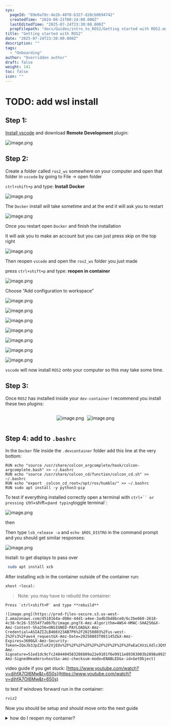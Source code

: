 ```yaml
---
sys:
  pageId: "89e0a78c-4e2b-4070-b327-d28cb0694742"
  createdTime: "2024-08-21T00:24:00.000Z"
  lastEditedTime: "2025-07-24T23:30:00.000Z"
  propFilepath: "docs/Guides/intro_to_ROS2/Getting started with ROS2.md"
title: "Getting started with ROS2"
date: "2025-07-24T23:30:00.000Z"
description: ""
tags:
  - "Onboarding"
author: "Overridden author"
draft: false
weight: 141
toc: false
icon: ""
---
```


# TODO: add wsl install

## Step 1:

[Install vscode](https://code.visualstudio.com/download) and download **Remote Development** plugin:

![image.png](https://prod-files-secure.s3.us-west-2.amazonaws.com/d518164a-d88e-44d1-a4ee-3adb3bd8bce0/efb52993-1881-4a40-b95e-6f020334f022/image.png?X-Amz-Algorithm=AWS4-HMAC-SHA256&X-Amz-Content-Sha256=UNSIGNED-PAYLOAD&X-Amz-Credential=ASIAZI2LB466S7LS637C%2F20250803%2Fus-west-2%2Fs3%2Faws4_request&X-Amz-Date=20250803T081140Z&X-Amz-Expires=3600&X-Amz-Security-Token=IQoJb3JpZ2luX2VjEOv%2F%2F%2F%2F%2F%2F%2F%2F%2F%2FwEaCXVzLXdlc3QtMiJHMEUCIH%2F3m%2B8O1MR0uZq8WgZhkzaBpA0aK0BNkWTX4vcjXrCzAiEAns%2F%2BGuctaOpnifGFaRfr5Pvh3QKfLk0B1W%2FPeelgln8q%2FwMIJBAAGgw2Mzc0MjMxODM4MDUiDDJY72zxP47i7pQRDSrcAxpBYymkTIQoKbNAlDErT6KT%2F1cyz6NHNSQ%2FMRTnR6Yh8V8nBDRn9u4dUoaZ44eraSDDXmrWdoybEDeyg1oIsn4zRJotLlMevhqhCBRggRccG0M%2F4%2Bn18WNCvGuSRuAarO9ce7Mpcz0lxieNX2I2HKxGRYKsZ8V0BUNq1XFuLk3PxUUenBHoWZ5pkYmzyNO6waA2kQurzZiBP9DUvVnXsxBM0JR1TY2uYFz66KtyqUw4%2F5T3YgVJTcpc68H69AwKz5RogyBYYdAW4MkaR8IgUJFJgAI%2B3Als81oji6EhdhOvfuCQ3uVFFXYoe8Eypvce%2BqLgWeDt4OTcvDsFEIRxQG8s5qjn7HrcGtZ6POb6ietobgTu6OALM1QPIU9dYqGsasnfHqu7zzJ5lblGCUDU67CxQR9T24V4cawkKdB4R59KQVCngBOMrGCjuo4KAbxmMU6UXaKZzvq6XmIklxfOyIi2VdKjboMyrT1QuFlnUc4m9LdWhC2zFJfl7DYrGaxSiQd4T6fSbCAc8fG2%2BCVTsbLRLYm7wkSXhuaRWDd04dLeQkQKMHaDxRE9iBRbSqdnafgysgwoK2ZFoXBdyEl05C8GtCdra3kShX1GgEW1FKmMaD0HgEkjNwJrzU%2FkMKqlu8QGOqUBgNFaxuiXRQA3pJFHtvW3EFrroGlAzxXaFxPN%2FC%2B052QUtVk2%2Bem360vS4%2BENbar6Tsekh1MHrWE86axGB%2FVR2uf67hiOcdNNdrTrLU0gTAtmllmLNOL63oFkhGi9t3gAd02IO6TlgbLvvw2wRyHVfUENdUinOoe%2FpLDkbmw46%2FaLH996xPMKCP2oDfZQomJXqaScoo2lWJYh2QZLAEf75A%2BjCD7K&X-Amz-Signature=55b9e7be50ddfff256196fcc06e1127fc35d26cba016d4ad9ecea077469eff35&X-Amz-SignedHeaders=host&x-amz-checksum-mode=ENABLED&x-id=GetObject)

## Step 2:

Create a folder called `ros2_ws` somewhere on your computer and open that folder in `vscode` by going to File → open folder 

`ctrl+shift+p` and type: **Install Docker**

![image.png](https://prod-files-secure.s3.us-west-2.amazonaws.com/d518164a-d88e-44d1-a4ee-3adb3bd8bce0/2269dc0e-1cd5-47ff-bceb-c04ad9b2eab0/image.png?X-Amz-Algorithm=AWS4-HMAC-SHA256&X-Amz-Content-Sha256=UNSIGNED-PAYLOAD&X-Amz-Credential=ASIAZI2LB466S7LS637C%2F20250803%2Fus-west-2%2Fs3%2Faws4_request&X-Amz-Date=20250803T081140Z&X-Amz-Expires=3600&X-Amz-Security-Token=IQoJb3JpZ2luX2VjEOv%2F%2F%2F%2F%2F%2F%2F%2F%2F%2FwEaCXVzLXdlc3QtMiJHMEUCIH%2F3m%2B8O1MR0uZq8WgZhkzaBpA0aK0BNkWTX4vcjXrCzAiEAns%2F%2BGuctaOpnifGFaRfr5Pvh3QKfLk0B1W%2FPeelgln8q%2FwMIJBAAGgw2Mzc0MjMxODM4MDUiDDJY72zxP47i7pQRDSrcAxpBYymkTIQoKbNAlDErT6KT%2F1cyz6NHNSQ%2FMRTnR6Yh8V8nBDRn9u4dUoaZ44eraSDDXmrWdoybEDeyg1oIsn4zRJotLlMevhqhCBRggRccG0M%2F4%2Bn18WNCvGuSRuAarO9ce7Mpcz0lxieNX2I2HKxGRYKsZ8V0BUNq1XFuLk3PxUUenBHoWZ5pkYmzyNO6waA2kQurzZiBP9DUvVnXsxBM0JR1TY2uYFz66KtyqUw4%2F5T3YgVJTcpc68H69AwKz5RogyBYYdAW4MkaR8IgUJFJgAI%2B3Als81oji6EhdhOvfuCQ3uVFFXYoe8Eypvce%2BqLgWeDt4OTcvDsFEIRxQG8s5qjn7HrcGtZ6POb6ietobgTu6OALM1QPIU9dYqGsasnfHqu7zzJ5lblGCUDU67CxQR9T24V4cawkKdB4R59KQVCngBOMrGCjuo4KAbxmMU6UXaKZzvq6XmIklxfOyIi2VdKjboMyrT1QuFlnUc4m9LdWhC2zFJfl7DYrGaxSiQd4T6fSbCAc8fG2%2BCVTsbLRLYm7wkSXhuaRWDd04dLeQkQKMHaDxRE9iBRbSqdnafgysgwoK2ZFoXBdyEl05C8GtCdra3kShX1GgEW1FKmMaD0HgEkjNwJrzU%2FkMKqlu8QGOqUBgNFaxuiXRQA3pJFHtvW3EFrroGlAzxXaFxPN%2FC%2B052QUtVk2%2Bem360vS4%2BENbar6Tsekh1MHrWE86axGB%2FVR2uf67hiOcdNNdrTrLU0gTAtmllmLNOL63oFkhGi9t3gAd02IO6TlgbLvvw2wRyHVfUENdUinOoe%2FpLDkbmw46%2FaLH996xPMKCP2oDfZQomJXqaScoo2lWJYh2QZLAEf75A%2BjCD7K&X-Amz-Signature=6795aec433adbb8eff50546888d837fa1f37939995d21aa0a1e5a627225463f3&X-Amz-SignedHeaders=host&x-amz-checksum-mode=ENABLED&x-id=GetObject)

The `Docker` install will take sometime and at the end it will ask you to restart

![image.png](https://prod-files-secure.s3.us-west-2.amazonaws.com/d518164a-d88e-44d1-a4ee-3adb3bd8bce0/ed233f78-be33-4b1f-b89c-9c346c0e961e/image.png?X-Amz-Algorithm=AWS4-HMAC-SHA256&X-Amz-Content-Sha256=UNSIGNED-PAYLOAD&X-Amz-Credential=ASIAZI2LB466S7LS637C%2F20250803%2Fus-west-2%2Fs3%2Faws4_request&X-Amz-Date=20250803T081140Z&X-Amz-Expires=3600&X-Amz-Security-Token=IQoJb3JpZ2luX2VjEOv%2F%2F%2F%2F%2F%2F%2F%2F%2F%2FwEaCXVzLXdlc3QtMiJHMEUCIH%2F3m%2B8O1MR0uZq8WgZhkzaBpA0aK0BNkWTX4vcjXrCzAiEAns%2F%2BGuctaOpnifGFaRfr5Pvh3QKfLk0B1W%2FPeelgln8q%2FwMIJBAAGgw2Mzc0MjMxODM4MDUiDDJY72zxP47i7pQRDSrcAxpBYymkTIQoKbNAlDErT6KT%2F1cyz6NHNSQ%2FMRTnR6Yh8V8nBDRn9u4dUoaZ44eraSDDXmrWdoybEDeyg1oIsn4zRJotLlMevhqhCBRggRccG0M%2F4%2Bn18WNCvGuSRuAarO9ce7Mpcz0lxieNX2I2HKxGRYKsZ8V0BUNq1XFuLk3PxUUenBHoWZ5pkYmzyNO6waA2kQurzZiBP9DUvVnXsxBM0JR1TY2uYFz66KtyqUw4%2F5T3YgVJTcpc68H69AwKz5RogyBYYdAW4MkaR8IgUJFJgAI%2B3Als81oji6EhdhOvfuCQ3uVFFXYoe8Eypvce%2BqLgWeDt4OTcvDsFEIRxQG8s5qjn7HrcGtZ6POb6ietobgTu6OALM1QPIU9dYqGsasnfHqu7zzJ5lblGCUDU67CxQR9T24V4cawkKdB4R59KQVCngBOMrGCjuo4KAbxmMU6UXaKZzvq6XmIklxfOyIi2VdKjboMyrT1QuFlnUc4m9LdWhC2zFJfl7DYrGaxSiQd4T6fSbCAc8fG2%2BCVTsbLRLYm7wkSXhuaRWDd04dLeQkQKMHaDxRE9iBRbSqdnafgysgwoK2ZFoXBdyEl05C8GtCdra3kShX1GgEW1FKmMaD0HgEkjNwJrzU%2FkMKqlu8QGOqUBgNFaxuiXRQA3pJFHtvW3EFrroGlAzxXaFxPN%2FC%2B052QUtVk2%2Bem360vS4%2BENbar6Tsekh1MHrWE86axGB%2FVR2uf67hiOcdNNdrTrLU0gTAtmllmLNOL63oFkhGi9t3gAd02IO6TlgbLvvw2wRyHVfUENdUinOoe%2FpLDkbmw46%2FaLH996xPMKCP2oDfZQomJXqaScoo2lWJYh2QZLAEf75A%2BjCD7K&X-Amz-Signature=84f6a2b0bb9057096f44a4c5aa41ebc2a579900b027fd979d006b8f412dc444a&X-Amz-SignedHeaders=host&x-amz-checksum-mode=ENABLED&x-id=GetObject)

Once you restart open `Docker` and finish the installation

It will ask you to make an account but you can just press skip on the top right

![image.png](https://prod-files-secure.s3.us-west-2.amazonaws.com/d518164a-d88e-44d1-a4ee-3adb3bd8bce0/21010ad9-1659-4fd9-9f59-9932a09b2a3d/image.png?X-Amz-Algorithm=AWS4-HMAC-SHA256&X-Amz-Content-Sha256=UNSIGNED-PAYLOAD&X-Amz-Credential=ASIAZI2LB466S7LS637C%2F20250803%2Fus-west-2%2Fs3%2Faws4_request&X-Amz-Date=20250803T081140Z&X-Amz-Expires=3600&X-Amz-Security-Token=IQoJb3JpZ2luX2VjEOv%2F%2F%2F%2F%2F%2F%2F%2F%2F%2FwEaCXVzLXdlc3QtMiJHMEUCIH%2F3m%2B8O1MR0uZq8WgZhkzaBpA0aK0BNkWTX4vcjXrCzAiEAns%2F%2BGuctaOpnifGFaRfr5Pvh3QKfLk0B1W%2FPeelgln8q%2FwMIJBAAGgw2Mzc0MjMxODM4MDUiDDJY72zxP47i7pQRDSrcAxpBYymkTIQoKbNAlDErT6KT%2F1cyz6NHNSQ%2FMRTnR6Yh8V8nBDRn9u4dUoaZ44eraSDDXmrWdoybEDeyg1oIsn4zRJotLlMevhqhCBRggRccG0M%2F4%2Bn18WNCvGuSRuAarO9ce7Mpcz0lxieNX2I2HKxGRYKsZ8V0BUNq1XFuLk3PxUUenBHoWZ5pkYmzyNO6waA2kQurzZiBP9DUvVnXsxBM0JR1TY2uYFz66KtyqUw4%2F5T3YgVJTcpc68H69AwKz5RogyBYYdAW4MkaR8IgUJFJgAI%2B3Als81oji6EhdhOvfuCQ3uVFFXYoe8Eypvce%2BqLgWeDt4OTcvDsFEIRxQG8s5qjn7HrcGtZ6POb6ietobgTu6OALM1QPIU9dYqGsasnfHqu7zzJ5lblGCUDU67CxQR9T24V4cawkKdB4R59KQVCngBOMrGCjuo4KAbxmMU6UXaKZzvq6XmIklxfOyIi2VdKjboMyrT1QuFlnUc4m9LdWhC2zFJfl7DYrGaxSiQd4T6fSbCAc8fG2%2BCVTsbLRLYm7wkSXhuaRWDd04dLeQkQKMHaDxRE9iBRbSqdnafgysgwoK2ZFoXBdyEl05C8GtCdra3kShX1GgEW1FKmMaD0HgEkjNwJrzU%2FkMKqlu8QGOqUBgNFaxuiXRQA3pJFHtvW3EFrroGlAzxXaFxPN%2FC%2B052QUtVk2%2Bem360vS4%2BENbar6Tsekh1MHrWE86axGB%2FVR2uf67hiOcdNNdrTrLU0gTAtmllmLNOL63oFkhGi9t3gAd02IO6TlgbLvvw2wRyHVfUENdUinOoe%2FpLDkbmw46%2FaLH996xPMKCP2oDfZQomJXqaScoo2lWJYh2QZLAEf75A%2BjCD7K&X-Amz-Signature=5bc25f13249c9ce371486c8e806948a942b972453880d1b53a020f84a1d189cb&X-Amz-SignedHeaders=host&x-amz-checksum-mode=ENABLED&x-id=GetObject)

Then reopen `vscode` and open the `ros2_ws` folder you just made

press `ctrl+shift+p` and type: **reopen in container**

![image.png](https://prod-files-secure.s3.us-west-2.amazonaws.com/d518164a-d88e-44d1-a4ee-3adb3bd8bce0/4e93b8c2-41ad-488c-8095-c74205196118/image.png?X-Amz-Algorithm=AWS4-HMAC-SHA256&X-Amz-Content-Sha256=UNSIGNED-PAYLOAD&X-Amz-Credential=ASIAZI2LB466S7LS637C%2F20250803%2Fus-west-2%2Fs3%2Faws4_request&X-Amz-Date=20250803T081140Z&X-Amz-Expires=3600&X-Amz-Security-Token=IQoJb3JpZ2luX2VjEOv%2F%2F%2F%2F%2F%2F%2F%2F%2F%2FwEaCXVzLXdlc3QtMiJHMEUCIH%2F3m%2B8O1MR0uZq8WgZhkzaBpA0aK0BNkWTX4vcjXrCzAiEAns%2F%2BGuctaOpnifGFaRfr5Pvh3QKfLk0B1W%2FPeelgln8q%2FwMIJBAAGgw2Mzc0MjMxODM4MDUiDDJY72zxP47i7pQRDSrcAxpBYymkTIQoKbNAlDErT6KT%2F1cyz6NHNSQ%2FMRTnR6Yh8V8nBDRn9u4dUoaZ44eraSDDXmrWdoybEDeyg1oIsn4zRJotLlMevhqhCBRggRccG0M%2F4%2Bn18WNCvGuSRuAarO9ce7Mpcz0lxieNX2I2HKxGRYKsZ8V0BUNq1XFuLk3PxUUenBHoWZ5pkYmzyNO6waA2kQurzZiBP9DUvVnXsxBM0JR1TY2uYFz66KtyqUw4%2F5T3YgVJTcpc68H69AwKz5RogyBYYdAW4MkaR8IgUJFJgAI%2B3Als81oji6EhdhOvfuCQ3uVFFXYoe8Eypvce%2BqLgWeDt4OTcvDsFEIRxQG8s5qjn7HrcGtZ6POb6ietobgTu6OALM1QPIU9dYqGsasnfHqu7zzJ5lblGCUDU67CxQR9T24V4cawkKdB4R59KQVCngBOMrGCjuo4KAbxmMU6UXaKZzvq6XmIklxfOyIi2VdKjboMyrT1QuFlnUc4m9LdWhC2zFJfl7DYrGaxSiQd4T6fSbCAc8fG2%2BCVTsbLRLYm7wkSXhuaRWDd04dLeQkQKMHaDxRE9iBRbSqdnafgysgwoK2ZFoXBdyEl05C8GtCdra3kShX1GgEW1FKmMaD0HgEkjNwJrzU%2FkMKqlu8QGOqUBgNFaxuiXRQA3pJFHtvW3EFrroGlAzxXaFxPN%2FC%2B052QUtVk2%2Bem360vS4%2BENbar6Tsekh1MHrWE86axGB%2FVR2uf67hiOcdNNdrTrLU0gTAtmllmLNOL63oFkhGi9t3gAd02IO6TlgbLvvw2wRyHVfUENdUinOoe%2FpLDkbmw46%2FaLH996xPMKCP2oDfZQomJXqaScoo2lWJYh2QZLAEf75A%2BjCD7K&X-Amz-Signature=f46d03814cec230dcb1a590d7de4d7ef41e9018214ed586612b626866642d663&X-Amz-SignedHeaders=host&x-amz-checksum-mode=ENABLED&x-id=GetObject)

Choose “Add configuration to workspace”

![image.png](https://prod-files-secure.s3.us-west-2.amazonaws.com/d518164a-d88e-44d1-a4ee-3adb3bd8bce0/9560b282-5060-4989-ba37-97e7b2c22476/image.png?X-Amz-Algorithm=AWS4-HMAC-SHA256&X-Amz-Content-Sha256=UNSIGNED-PAYLOAD&X-Amz-Credential=ASIAZI2LB466S7LS637C%2F20250803%2Fus-west-2%2Fs3%2Faws4_request&X-Amz-Date=20250803T081140Z&X-Amz-Expires=3600&X-Amz-Security-Token=IQoJb3JpZ2luX2VjEOv%2F%2F%2F%2F%2F%2F%2F%2F%2F%2FwEaCXVzLXdlc3QtMiJHMEUCIH%2F3m%2B8O1MR0uZq8WgZhkzaBpA0aK0BNkWTX4vcjXrCzAiEAns%2F%2BGuctaOpnifGFaRfr5Pvh3QKfLk0B1W%2FPeelgln8q%2FwMIJBAAGgw2Mzc0MjMxODM4MDUiDDJY72zxP47i7pQRDSrcAxpBYymkTIQoKbNAlDErT6KT%2F1cyz6NHNSQ%2FMRTnR6Yh8V8nBDRn9u4dUoaZ44eraSDDXmrWdoybEDeyg1oIsn4zRJotLlMevhqhCBRggRccG0M%2F4%2Bn18WNCvGuSRuAarO9ce7Mpcz0lxieNX2I2HKxGRYKsZ8V0BUNq1XFuLk3PxUUenBHoWZ5pkYmzyNO6waA2kQurzZiBP9DUvVnXsxBM0JR1TY2uYFz66KtyqUw4%2F5T3YgVJTcpc68H69AwKz5RogyBYYdAW4MkaR8IgUJFJgAI%2B3Als81oji6EhdhOvfuCQ3uVFFXYoe8Eypvce%2BqLgWeDt4OTcvDsFEIRxQG8s5qjn7HrcGtZ6POb6ietobgTu6OALM1QPIU9dYqGsasnfHqu7zzJ5lblGCUDU67CxQR9T24V4cawkKdB4R59KQVCngBOMrGCjuo4KAbxmMU6UXaKZzvq6XmIklxfOyIi2VdKjboMyrT1QuFlnUc4m9LdWhC2zFJfl7DYrGaxSiQd4T6fSbCAc8fG2%2BCVTsbLRLYm7wkSXhuaRWDd04dLeQkQKMHaDxRE9iBRbSqdnafgysgwoK2ZFoXBdyEl05C8GtCdra3kShX1GgEW1FKmMaD0HgEkjNwJrzU%2FkMKqlu8QGOqUBgNFaxuiXRQA3pJFHtvW3EFrroGlAzxXaFxPN%2FC%2B052QUtVk2%2Bem360vS4%2BENbar6Tsekh1MHrWE86axGB%2FVR2uf67hiOcdNNdrTrLU0gTAtmllmLNOL63oFkhGi9t3gAd02IO6TlgbLvvw2wRyHVfUENdUinOoe%2FpLDkbmw46%2FaLH996xPMKCP2oDfZQomJXqaScoo2lWJYh2QZLAEf75A%2BjCD7K&X-Amz-Signature=c45bca64b8900ee51fc7bcef3a27a28ae85b3be12019bc23a4c6824e08112811&X-Amz-SignedHeaders=host&x-amz-checksum-mode=ENABLED&x-id=GetObject)

![image.png](https://prod-files-secure.s3.us-west-2.amazonaws.com/d518164a-d88e-44d1-a4ee-3adb3bd8bce0/2ee63f81-886b-48e8-a553-dc6e5eac99e4/image.png?X-Amz-Algorithm=AWS4-HMAC-SHA256&X-Amz-Content-Sha256=UNSIGNED-PAYLOAD&X-Amz-Credential=ASIAZI2LB466S7LS637C%2F20250803%2Fus-west-2%2Fs3%2Faws4_request&X-Amz-Date=20250803T081140Z&X-Amz-Expires=3600&X-Amz-Security-Token=IQoJb3JpZ2luX2VjEOv%2F%2F%2F%2F%2F%2F%2F%2F%2F%2FwEaCXVzLXdlc3QtMiJHMEUCIH%2F3m%2B8O1MR0uZq8WgZhkzaBpA0aK0BNkWTX4vcjXrCzAiEAns%2F%2BGuctaOpnifGFaRfr5Pvh3QKfLk0B1W%2FPeelgln8q%2FwMIJBAAGgw2Mzc0MjMxODM4MDUiDDJY72zxP47i7pQRDSrcAxpBYymkTIQoKbNAlDErT6KT%2F1cyz6NHNSQ%2FMRTnR6Yh8V8nBDRn9u4dUoaZ44eraSDDXmrWdoybEDeyg1oIsn4zRJotLlMevhqhCBRggRccG0M%2F4%2Bn18WNCvGuSRuAarO9ce7Mpcz0lxieNX2I2HKxGRYKsZ8V0BUNq1XFuLk3PxUUenBHoWZ5pkYmzyNO6waA2kQurzZiBP9DUvVnXsxBM0JR1TY2uYFz66KtyqUw4%2F5T3YgVJTcpc68H69AwKz5RogyBYYdAW4MkaR8IgUJFJgAI%2B3Als81oji6EhdhOvfuCQ3uVFFXYoe8Eypvce%2BqLgWeDt4OTcvDsFEIRxQG8s5qjn7HrcGtZ6POb6ietobgTu6OALM1QPIU9dYqGsasnfHqu7zzJ5lblGCUDU67CxQR9T24V4cawkKdB4R59KQVCngBOMrGCjuo4KAbxmMU6UXaKZzvq6XmIklxfOyIi2VdKjboMyrT1QuFlnUc4m9LdWhC2zFJfl7DYrGaxSiQd4T6fSbCAc8fG2%2BCVTsbLRLYm7wkSXhuaRWDd04dLeQkQKMHaDxRE9iBRbSqdnafgysgwoK2ZFoXBdyEl05C8GtCdra3kShX1GgEW1FKmMaD0HgEkjNwJrzU%2FkMKqlu8QGOqUBgNFaxuiXRQA3pJFHtvW3EFrroGlAzxXaFxPN%2FC%2B052QUtVk2%2Bem360vS4%2BENbar6Tsekh1MHrWE86axGB%2FVR2uf67hiOcdNNdrTrLU0gTAtmllmLNOL63oFkhGi9t3gAd02IO6TlgbLvvw2wRyHVfUENdUinOoe%2FpLDkbmw46%2FaLH996xPMKCP2oDfZQomJXqaScoo2lWJYh2QZLAEf75A%2BjCD7K&X-Amz-Signature=33770a52f3591b5fff9b058adcd3ef1aef1c26238dbf8ee760318fe07b3fd6e5&X-Amz-SignedHeaders=host&x-amz-checksum-mode=ENABLED&x-id=GetObject)

![image.png](https://prod-files-secure.s3.us-west-2.amazonaws.com/d518164a-d88e-44d1-a4ee-3adb3bd8bce0/e0fd626c-c8b6-4b2c-95d1-fa4c26514504/image.png?X-Amz-Algorithm=AWS4-HMAC-SHA256&X-Amz-Content-Sha256=UNSIGNED-PAYLOAD&X-Amz-Credential=ASIAZI2LB466S7LS637C%2F20250803%2Fus-west-2%2Fs3%2Faws4_request&X-Amz-Date=20250803T081140Z&X-Amz-Expires=3600&X-Amz-Security-Token=IQoJb3JpZ2luX2VjEOv%2F%2F%2F%2F%2F%2F%2F%2F%2F%2FwEaCXVzLXdlc3QtMiJHMEUCIH%2F3m%2B8O1MR0uZq8WgZhkzaBpA0aK0BNkWTX4vcjXrCzAiEAns%2F%2BGuctaOpnifGFaRfr5Pvh3QKfLk0B1W%2FPeelgln8q%2FwMIJBAAGgw2Mzc0MjMxODM4MDUiDDJY72zxP47i7pQRDSrcAxpBYymkTIQoKbNAlDErT6KT%2F1cyz6NHNSQ%2FMRTnR6Yh8V8nBDRn9u4dUoaZ44eraSDDXmrWdoybEDeyg1oIsn4zRJotLlMevhqhCBRggRccG0M%2F4%2Bn18WNCvGuSRuAarO9ce7Mpcz0lxieNX2I2HKxGRYKsZ8V0BUNq1XFuLk3PxUUenBHoWZ5pkYmzyNO6waA2kQurzZiBP9DUvVnXsxBM0JR1TY2uYFz66KtyqUw4%2F5T3YgVJTcpc68H69AwKz5RogyBYYdAW4MkaR8IgUJFJgAI%2B3Als81oji6EhdhOvfuCQ3uVFFXYoe8Eypvce%2BqLgWeDt4OTcvDsFEIRxQG8s5qjn7HrcGtZ6POb6ietobgTu6OALM1QPIU9dYqGsasnfHqu7zzJ5lblGCUDU67CxQR9T24V4cawkKdB4R59KQVCngBOMrGCjuo4KAbxmMU6UXaKZzvq6XmIklxfOyIi2VdKjboMyrT1QuFlnUc4m9LdWhC2zFJfl7DYrGaxSiQd4T6fSbCAc8fG2%2BCVTsbLRLYm7wkSXhuaRWDd04dLeQkQKMHaDxRE9iBRbSqdnafgysgwoK2ZFoXBdyEl05C8GtCdra3kShX1GgEW1FKmMaD0HgEkjNwJrzU%2FkMKqlu8QGOqUBgNFaxuiXRQA3pJFHtvW3EFrroGlAzxXaFxPN%2FC%2B052QUtVk2%2Bem360vS4%2BENbar6Tsekh1MHrWE86axGB%2FVR2uf67hiOcdNNdrTrLU0gTAtmllmLNOL63oFkhGi9t3gAd02IO6TlgbLvvw2wRyHVfUENdUinOoe%2FpLDkbmw46%2FaLH996xPMKCP2oDfZQomJXqaScoo2lWJYh2QZLAEf75A%2BjCD7K&X-Amz-Signature=367f4357a7a5fc83e94145777409f247a0f769e0f1b6a892817033a0b573234b&X-Amz-SignedHeaders=host&x-amz-checksum-mode=ENABLED&x-id=GetObject)

![image.png](https://prod-files-secure.s3.us-west-2.amazonaws.com/d518164a-d88e-44d1-a4ee-3adb3bd8bce0/a2e13f50-d2ab-4719-a4c2-7ced634bfc9d/image.png?X-Amz-Algorithm=AWS4-HMAC-SHA256&X-Amz-Content-Sha256=UNSIGNED-PAYLOAD&X-Amz-Credential=ASIAZI2LB466S7LS637C%2F20250803%2Fus-west-2%2Fs3%2Faws4_request&X-Amz-Date=20250803T081140Z&X-Amz-Expires=3600&X-Amz-Security-Token=IQoJb3JpZ2luX2VjEOv%2F%2F%2F%2F%2F%2F%2F%2F%2F%2FwEaCXVzLXdlc3QtMiJHMEUCIH%2F3m%2B8O1MR0uZq8WgZhkzaBpA0aK0BNkWTX4vcjXrCzAiEAns%2F%2BGuctaOpnifGFaRfr5Pvh3QKfLk0B1W%2FPeelgln8q%2FwMIJBAAGgw2Mzc0MjMxODM4MDUiDDJY72zxP47i7pQRDSrcAxpBYymkTIQoKbNAlDErT6KT%2F1cyz6NHNSQ%2FMRTnR6Yh8V8nBDRn9u4dUoaZ44eraSDDXmrWdoybEDeyg1oIsn4zRJotLlMevhqhCBRggRccG0M%2F4%2Bn18WNCvGuSRuAarO9ce7Mpcz0lxieNX2I2HKxGRYKsZ8V0BUNq1XFuLk3PxUUenBHoWZ5pkYmzyNO6waA2kQurzZiBP9DUvVnXsxBM0JR1TY2uYFz66KtyqUw4%2F5T3YgVJTcpc68H69AwKz5RogyBYYdAW4MkaR8IgUJFJgAI%2B3Als81oji6EhdhOvfuCQ3uVFFXYoe8Eypvce%2BqLgWeDt4OTcvDsFEIRxQG8s5qjn7HrcGtZ6POb6ietobgTu6OALM1QPIU9dYqGsasnfHqu7zzJ5lblGCUDU67CxQR9T24V4cawkKdB4R59KQVCngBOMrGCjuo4KAbxmMU6UXaKZzvq6XmIklxfOyIi2VdKjboMyrT1QuFlnUc4m9LdWhC2zFJfl7DYrGaxSiQd4T6fSbCAc8fG2%2BCVTsbLRLYm7wkSXhuaRWDd04dLeQkQKMHaDxRE9iBRbSqdnafgysgwoK2ZFoXBdyEl05C8GtCdra3kShX1GgEW1FKmMaD0HgEkjNwJrzU%2FkMKqlu8QGOqUBgNFaxuiXRQA3pJFHtvW3EFrroGlAzxXaFxPN%2FC%2B052QUtVk2%2Bem360vS4%2BENbar6Tsekh1MHrWE86axGB%2FVR2uf67hiOcdNNdrTrLU0gTAtmllmLNOL63oFkhGi9t3gAd02IO6TlgbLvvw2wRyHVfUENdUinOoe%2FpLDkbmw46%2FaLH996xPMKCP2oDfZQomJXqaScoo2lWJYh2QZLAEf75A%2BjCD7K&X-Amz-Signature=d4e8df03897cab0f81785d7665ec92f11e15730c386bee364ea8a362c1a50268&X-Amz-SignedHeaders=host&x-amz-checksum-mode=ENABLED&x-id=GetObject)

![image.png](https://prod-files-secure.s3.us-west-2.amazonaws.com/d518164a-d88e-44d1-a4ee-3adb3bd8bce0/6cc478ad-aaba-4bf7-9fcc-403277ab896c/image.png?X-Amz-Algorithm=AWS4-HMAC-SHA256&X-Amz-Content-Sha256=UNSIGNED-PAYLOAD&X-Amz-Credential=ASIAZI2LB466S7LS637C%2F20250803%2Fus-west-2%2Fs3%2Faws4_request&X-Amz-Date=20250803T081140Z&X-Amz-Expires=3600&X-Amz-Security-Token=IQoJb3JpZ2luX2VjEOv%2F%2F%2F%2F%2F%2F%2F%2F%2F%2FwEaCXVzLXdlc3QtMiJHMEUCIH%2F3m%2B8O1MR0uZq8WgZhkzaBpA0aK0BNkWTX4vcjXrCzAiEAns%2F%2BGuctaOpnifGFaRfr5Pvh3QKfLk0B1W%2FPeelgln8q%2FwMIJBAAGgw2Mzc0MjMxODM4MDUiDDJY72zxP47i7pQRDSrcAxpBYymkTIQoKbNAlDErT6KT%2F1cyz6NHNSQ%2FMRTnR6Yh8V8nBDRn9u4dUoaZ44eraSDDXmrWdoybEDeyg1oIsn4zRJotLlMevhqhCBRggRccG0M%2F4%2Bn18WNCvGuSRuAarO9ce7Mpcz0lxieNX2I2HKxGRYKsZ8V0BUNq1XFuLk3PxUUenBHoWZ5pkYmzyNO6waA2kQurzZiBP9DUvVnXsxBM0JR1TY2uYFz66KtyqUw4%2F5T3YgVJTcpc68H69AwKz5RogyBYYdAW4MkaR8IgUJFJgAI%2B3Als81oji6EhdhOvfuCQ3uVFFXYoe8Eypvce%2BqLgWeDt4OTcvDsFEIRxQG8s5qjn7HrcGtZ6POb6ietobgTu6OALM1QPIU9dYqGsasnfHqu7zzJ5lblGCUDU67CxQR9T24V4cawkKdB4R59KQVCngBOMrGCjuo4KAbxmMU6UXaKZzvq6XmIklxfOyIi2VdKjboMyrT1QuFlnUc4m9LdWhC2zFJfl7DYrGaxSiQd4T6fSbCAc8fG2%2BCVTsbLRLYm7wkSXhuaRWDd04dLeQkQKMHaDxRE9iBRbSqdnafgysgwoK2ZFoXBdyEl05C8GtCdra3kShX1GgEW1FKmMaD0HgEkjNwJrzU%2FkMKqlu8QGOqUBgNFaxuiXRQA3pJFHtvW3EFrroGlAzxXaFxPN%2FC%2B052QUtVk2%2Bem360vS4%2BENbar6Tsekh1MHrWE86axGB%2FVR2uf67hiOcdNNdrTrLU0gTAtmllmLNOL63oFkhGi9t3gAd02IO6TlgbLvvw2wRyHVfUENdUinOoe%2FpLDkbmw46%2FaLH996xPMKCP2oDfZQomJXqaScoo2lWJYh2QZLAEf75A%2BjCD7K&X-Amz-Signature=12954eb066de389d101936d46308aeb0f5187569512b21f4c55eae2be9cf8030&X-Amz-SignedHeaders=host&x-amz-checksum-mode=ENABLED&x-id=GetObject)

![image.png](https://prod-files-secure.s3.us-west-2.amazonaws.com/d518164a-d88e-44d1-a4ee-3adb3bd8bce0/53255b28-f75e-430f-b9e3-c0ac8577e42b/image.png?X-Amz-Algorithm=AWS4-HMAC-SHA256&X-Amz-Content-Sha256=UNSIGNED-PAYLOAD&X-Amz-Credential=ASIAZI2LB466S7LS637C%2F20250803%2Fus-west-2%2Fs3%2Faws4_request&X-Amz-Date=20250803T081140Z&X-Amz-Expires=3600&X-Amz-Security-Token=IQoJb3JpZ2luX2VjEOv%2F%2F%2F%2F%2F%2F%2F%2F%2F%2FwEaCXVzLXdlc3QtMiJHMEUCIH%2F3m%2B8O1MR0uZq8WgZhkzaBpA0aK0BNkWTX4vcjXrCzAiEAns%2F%2BGuctaOpnifGFaRfr5Pvh3QKfLk0B1W%2FPeelgln8q%2FwMIJBAAGgw2Mzc0MjMxODM4MDUiDDJY72zxP47i7pQRDSrcAxpBYymkTIQoKbNAlDErT6KT%2F1cyz6NHNSQ%2FMRTnR6Yh8V8nBDRn9u4dUoaZ44eraSDDXmrWdoybEDeyg1oIsn4zRJotLlMevhqhCBRggRccG0M%2F4%2Bn18WNCvGuSRuAarO9ce7Mpcz0lxieNX2I2HKxGRYKsZ8V0BUNq1XFuLk3PxUUenBHoWZ5pkYmzyNO6waA2kQurzZiBP9DUvVnXsxBM0JR1TY2uYFz66KtyqUw4%2F5T3YgVJTcpc68H69AwKz5RogyBYYdAW4MkaR8IgUJFJgAI%2B3Als81oji6EhdhOvfuCQ3uVFFXYoe8Eypvce%2BqLgWeDt4OTcvDsFEIRxQG8s5qjn7HrcGtZ6POb6ietobgTu6OALM1QPIU9dYqGsasnfHqu7zzJ5lblGCUDU67CxQR9T24V4cawkKdB4R59KQVCngBOMrGCjuo4KAbxmMU6UXaKZzvq6XmIklxfOyIi2VdKjboMyrT1QuFlnUc4m9LdWhC2zFJfl7DYrGaxSiQd4T6fSbCAc8fG2%2BCVTsbLRLYm7wkSXhuaRWDd04dLeQkQKMHaDxRE9iBRbSqdnafgysgwoK2ZFoXBdyEl05C8GtCdra3kShX1GgEW1FKmMaD0HgEkjNwJrzU%2FkMKqlu8QGOqUBgNFaxuiXRQA3pJFHtvW3EFrroGlAzxXaFxPN%2FC%2B052QUtVk2%2Bem360vS4%2BENbar6Tsekh1MHrWE86axGB%2FVR2uf67hiOcdNNdrTrLU0gTAtmllmLNOL63oFkhGi9t3gAd02IO6TlgbLvvw2wRyHVfUENdUinOoe%2FpLDkbmw46%2FaLH996xPMKCP2oDfZQomJXqaScoo2lWJYh2QZLAEf75A%2BjCD7K&X-Amz-Signature=ad5c3fc55c1dcc7c93f26b251114593c35b2fec57b2fb4dea265162b3abe079c&X-Amz-SignedHeaders=host&x-amz-checksum-mode=ENABLED&x-id=GetObject)

![image.png](https://prod-files-secure.s3.us-west-2.amazonaws.com/d518164a-d88e-44d1-a4ee-3adb3bd8bce0/7c562767-5af9-4ffb-97d1-327bcdf4ee00/image.png?X-Amz-Algorithm=AWS4-HMAC-SHA256&X-Amz-Content-Sha256=UNSIGNED-PAYLOAD&X-Amz-Credential=ASIAZI2LB466S7LS637C%2F20250803%2Fus-west-2%2Fs3%2Faws4_request&X-Amz-Date=20250803T081140Z&X-Amz-Expires=3600&X-Amz-Security-Token=IQoJb3JpZ2luX2VjEOv%2F%2F%2F%2F%2F%2F%2F%2F%2F%2FwEaCXVzLXdlc3QtMiJHMEUCIH%2F3m%2B8O1MR0uZq8WgZhkzaBpA0aK0BNkWTX4vcjXrCzAiEAns%2F%2BGuctaOpnifGFaRfr5Pvh3QKfLk0B1W%2FPeelgln8q%2FwMIJBAAGgw2Mzc0MjMxODM4MDUiDDJY72zxP47i7pQRDSrcAxpBYymkTIQoKbNAlDErT6KT%2F1cyz6NHNSQ%2FMRTnR6Yh8V8nBDRn9u4dUoaZ44eraSDDXmrWdoybEDeyg1oIsn4zRJotLlMevhqhCBRggRccG0M%2F4%2Bn18WNCvGuSRuAarO9ce7Mpcz0lxieNX2I2HKxGRYKsZ8V0BUNq1XFuLk3PxUUenBHoWZ5pkYmzyNO6waA2kQurzZiBP9DUvVnXsxBM0JR1TY2uYFz66KtyqUw4%2F5T3YgVJTcpc68H69AwKz5RogyBYYdAW4MkaR8IgUJFJgAI%2B3Als81oji6EhdhOvfuCQ3uVFFXYoe8Eypvce%2BqLgWeDt4OTcvDsFEIRxQG8s5qjn7HrcGtZ6POb6ietobgTu6OALM1QPIU9dYqGsasnfHqu7zzJ5lblGCUDU67CxQR9T24V4cawkKdB4R59KQVCngBOMrGCjuo4KAbxmMU6UXaKZzvq6XmIklxfOyIi2VdKjboMyrT1QuFlnUc4m9LdWhC2zFJfl7DYrGaxSiQd4T6fSbCAc8fG2%2BCVTsbLRLYm7wkSXhuaRWDd04dLeQkQKMHaDxRE9iBRbSqdnafgysgwoK2ZFoXBdyEl05C8GtCdra3kShX1GgEW1FKmMaD0HgEkjNwJrzU%2FkMKqlu8QGOqUBgNFaxuiXRQA3pJFHtvW3EFrroGlAzxXaFxPN%2FC%2B052QUtVk2%2Bem360vS4%2BENbar6Tsekh1MHrWE86axGB%2FVR2uf67hiOcdNNdrTrLU0gTAtmllmLNOL63oFkhGi9t3gAd02IO6TlgbLvvw2wRyHVfUENdUinOoe%2FpLDkbmw46%2FaLH996xPMKCP2oDfZQomJXqaScoo2lWJYh2QZLAEf75A%2BjCD7K&X-Amz-Signature=229e77773b7c425a6fc5f2a0b9d4f15ae618f772653dedd34a00189bdbd0950f&X-Amz-SignedHeaders=host&x-amz-checksum-mode=ENABLED&x-id=GetObject)

`vscode` will now install `ROS2` onto your computer so this may take some time.

## Step 3:

Once `ROS2` has installed inside your `dev-container` I recommend you install these two plugins:

<div style="display: flex;flex-direction: row; column-gap:10px; max-width: 630px;justify-content: center;">
<div>

![image.png](https://prod-files-secure.s3.us-west-2.amazonaws.com/d518164a-d88e-44d1-a4ee-3adb3bd8bce0/3fc3d550-5a54-4ba1-ba6b-faa01cdb7369/image.png?X-Amz-Algorithm=AWS4-HMAC-SHA256&X-Amz-Content-Sha256=UNSIGNED-PAYLOAD&X-Amz-Credential=ASIAZI2LB466XQCBXAMC%2F20250803%2Fus-west-2%2Fs3%2Faws4_request&X-Amz-Date=20250803T081145Z&X-Amz-Expires=3600&X-Amz-Security-Token=IQoJb3JpZ2luX2VjEOv%2F%2F%2F%2F%2F%2F%2F%2F%2F%2FwEaCXVzLXdlc3QtMiJGMEQCIBnYH9%2B90ohO3i6s71oCYqVsr9dcWz6pQV%2Fd5prM8waIAiA7dB3%2B%2FwTj013Ml%2BIK0Vb%2FbdhrQClwBqm2MZT9n8zPECr%2FAwgkEAAaDDYzNzQyMzE4MzgwNSIMkcJd8iHxrG5pLvTSKtwDHCazsWwn5%2F7ZSa%2BYSRn3S%2F86ASgYCOU7Qj5TaMCwZE1Rq6FDUC2MdCIiTWKEXsBL%2Bd133pJG8ImNkaULdGGGbKx5oQM2c%2F%2BAEmUBTPbpbC6Wzn8LjPZxUjorh0OwwhObXUccLqeH4ARz6%2F3PkBLNJBTY%2F7UQvQwxk%2F0JZNRjHmcpF6EF2axhwVNUzx%2BhBtu3aGC6YVFTwrcvOQdIUyKN5IueNj8UbeoSwaau2lB4dRHH5ycpb0j7dG1c03%2BAE7x2xb%2Fyj2OuSbzEPvy2yNEivVRSR81r%2BGEtiO1tkIjrs2xYkM%2Fu5M9tWZGfZAkCK4WbCMs9fJ%2FtEHI4paS4kvfWOwz9qgWAb1Pgtfig5cqU3v0UjJs4K5RnlpkcLESZMtjmWOpBV7hqHV7bwlrj2ithRhJWq5tS%2FN5qG8RCWODzb7MCvtMafsk4w8yND13%2FwDzddxYfE7uU6zS9mcxPghwwQawgm2Y6ByrFjoqCMYRSG6MFu9HAt0Z9pJlisx41V6QMeJvitqJebofouJ6gQtB3vFIrL79TedTBaKKeSZAz3qljyy52kDJY0Ez1sf2ybok%2BUeroi4%2BCxwIvTM2VSALiVx3SBho40v%2FHizyoL%2FDfZrAtTJEVixGVFxDO2k0w0J67xAY6pgEf92RPr3Do%2FhsXvZKdmgTYgO893Y2gQr4yQJ%2B6sa1RB3urDRsn18QTMvWnSvVFCcvLX5pbY4AIK55%2BScVWWS28lYVGaYXRtn0Qu4VmC47mN33b%2BcOfF8rIKewkhsmCnbWD%2FHumVtSU64%2F7RpsaVQ015fT3yD7rvUjOcnTR%2FpBHoUBvfhzIqmQLyx66pnYDrmo8KCYHYIs8xm4G36BWCYfBrfBsxjmv&X-Amz-Signature=9671859bbc8cd2c6035d56fc3c7ad2a7b8419c47a23fc89f336e49eecbdf8f5c&X-Amz-SignedHeaders=host&x-amz-checksum-mode=ENABLED&x-id=GetObject)

</div>
<div>

![image.png](https://prod-files-secure.s3.us-west-2.amazonaws.com/d518164a-d88e-44d1-a4ee-3adb3bd8bce0/d994cc66-13c2-4093-a5a3-f84cf4601a82/image.png?X-Amz-Algorithm=AWS4-HMAC-SHA256&X-Amz-Content-Sha256=UNSIGNED-PAYLOAD&X-Amz-Credential=ASIAZI2LB466SRLH675T%2F20250803%2Fus-west-2%2Fs3%2Faws4_request&X-Amz-Date=20250803T081145Z&X-Amz-Expires=3600&X-Amz-Security-Token=IQoJb3JpZ2luX2VjEOv%2F%2F%2F%2F%2F%2F%2F%2F%2F%2FwEaCXVzLXdlc3QtMiJHMEUCIDGsymnCwMAYWpsVn8qYj%2FRhHr0%2B1wzQKw9qR3xkOK8lAiEAhYc9%2FVvT0WMRoO5OIQCAxFy%2BQfyUtXPulcH8hUe%2F96sq%2FwMIJBAAGgw2Mzc0MjMxODM4MDUiDPAFJfztzt55gfH0ISrcA61DybJ8UZc7vwPesxfHW7qU2PrfS58wtb0AWMS%2FY9w8QP1q%2FnHubNP%2F9Pp%2Bf8V7GvvgKYOqRfpFApaxmreP1ZszbEiQ9Vmo0qhrHOWBpRhV%2F8ccIMSeG9F8R1ZsL3THdgpNCHrQjwoD8FBbve9UxFeUdH4qrGKrUh43OBMWHrqnl7NcfVFJMq3WpO32ZFWUQ4%2Bv8aFe6%2BNYGTH7mcMbdd3h2v5kKZMbG%2FPZTLulRaL9TNc7g1uZ%2BI6yDCxfcKnMG1ZOTSes%2F8LBoa6vsQGUSSOudmtOtBw3IRVorhRRbMCdffPvUteY4KEthsGwo2Z9Plsp7wDDlzVBiyLg2kYQiJdEvt89n5%2FlIj3euOsJqV3V%2BPt9iSEpLnI7p5UV0wTaGs6S%2BzyZl6oZvd5WC5hbPVT8k6v06azUCILXSu3t2eL6THkzYVDcQEhb1sd7lOWeheIIVWkle%2Bs13WL76FuQ3pypmw87F77KPRJM0oSpyuprHqQtzwBFQPfymHPoVPiJjhX77B9GIyA%2Fxkgp9kiXRWcJYyUbrPQ4yPJZREJ06nYR0wI8njIWDhA1gU8EvrC0XkXvHabhJEJO8TeQIxRUUN53a0J%2FQNM7HOxoyRtbgYn58U5xbk8%2F%2BcsGMUI5MPmju8QGOqUBWxKscfQloKya%2Fltw1onLumZSb5OW%2FgQRtfoJI4Jz0wcbVmK0N7uezw284f84KYeGA2Xiwxq2qwKgR7XG7gU56YrD8k1wvQGRI6e4wLd%2B1Ocd1Cb4s8ZK%2FdNctZ0bwYT%2BLLy3PLcP1YzdyrnT6gg%2Bd4wpYgPB2oiuO%2FlGxffYi3blOJ9ZyhpXC8U3nm9cE%2Bd%2FbBGOVu7bnMlsUWJx%2FduhDiNMLj5%2B&X-Amz-Signature=ff8ca43da5a1f3ed77344df6a08ed66ba22c131557fc6d04237b77543d03a594&X-Amz-SignedHeaders=host&x-amz-checksum-mode=ENABLED&x-id=GetObject)

</div>
</div>

## Step 4: add to `.bashrc`

In the `Docker` file inside the `.devcontainer` folder add this line at the very bottom: 

```docker
RUN echo "source /usr/share/colcon_argcomplete/hook/colcon-argcomplete.bash" >> ~/.bashrc
RUN echo "source /usr/share/colcon_cd/function/colcon_cd.sh" >> ~/.bashrc
RUN echo "export _colcon_cd_root=/opt/ros/humble/" >> ~/.bashrc
RUN sudo apt install -y python3-pip 
```

To test if everything installed correctly open a terminal with `ctrl+`` or pressing `ctrl+shift+p` and typing `toggle terminal`:

![image.png](https://prod-files-secure.s3.us-west-2.amazonaws.com/d518164a-d88e-44d1-a4ee-3adb3bd8bce0/6a4943d8-b04e-4c02-9a58-775f3384d1a5/image.png?X-Amz-Algorithm=AWS4-HMAC-SHA256&X-Amz-Content-Sha256=UNSIGNED-PAYLOAD&X-Amz-Credential=ASIAZI2LB466S7LS637C%2F20250803%2Fus-west-2%2Fs3%2Faws4_request&X-Amz-Date=20250803T081140Z&X-Amz-Expires=3600&X-Amz-Security-Token=IQoJb3JpZ2luX2VjEOv%2F%2F%2F%2F%2F%2F%2F%2F%2F%2FwEaCXVzLXdlc3QtMiJHMEUCIH%2F3m%2B8O1MR0uZq8WgZhkzaBpA0aK0BNkWTX4vcjXrCzAiEAns%2F%2BGuctaOpnifGFaRfr5Pvh3QKfLk0B1W%2FPeelgln8q%2FwMIJBAAGgw2Mzc0MjMxODM4MDUiDDJY72zxP47i7pQRDSrcAxpBYymkTIQoKbNAlDErT6KT%2F1cyz6NHNSQ%2FMRTnR6Yh8V8nBDRn9u4dUoaZ44eraSDDXmrWdoybEDeyg1oIsn4zRJotLlMevhqhCBRggRccG0M%2F4%2Bn18WNCvGuSRuAarO9ce7Mpcz0lxieNX2I2HKxGRYKsZ8V0BUNq1XFuLk3PxUUenBHoWZ5pkYmzyNO6waA2kQurzZiBP9DUvVnXsxBM0JR1TY2uYFz66KtyqUw4%2F5T3YgVJTcpc68H69AwKz5RogyBYYdAW4MkaR8IgUJFJgAI%2B3Als81oji6EhdhOvfuCQ3uVFFXYoe8Eypvce%2BqLgWeDt4OTcvDsFEIRxQG8s5qjn7HrcGtZ6POb6ietobgTu6OALM1QPIU9dYqGsasnfHqu7zzJ5lblGCUDU67CxQR9T24V4cawkKdB4R59KQVCngBOMrGCjuo4KAbxmMU6UXaKZzvq6XmIklxfOyIi2VdKjboMyrT1QuFlnUc4m9LdWhC2zFJfl7DYrGaxSiQd4T6fSbCAc8fG2%2BCVTsbLRLYm7wkSXhuaRWDd04dLeQkQKMHaDxRE9iBRbSqdnafgysgwoK2ZFoXBdyEl05C8GtCdra3kShX1GgEW1FKmMaD0HgEkjNwJrzU%2FkMKqlu8QGOqUBgNFaxuiXRQA3pJFHtvW3EFrroGlAzxXaFxPN%2FC%2B052QUtVk2%2Bem360vS4%2BENbar6Tsekh1MHrWE86axGB%2FVR2uf67hiOcdNNdrTrLU0gTAtmllmLNOL63oFkhGi9t3gAd02IO6TlgbLvvw2wRyHVfUENdUinOoe%2FpLDkbmw46%2FaLH996xPMKCP2oDfZQomJXqaScoo2lWJYh2QZLAEf75A%2BjCD7K&X-Amz-Signature=99a1bcdd8e02aa530f113b29f8d38fef6e1353aab0561b5fe711cfa4725750b8&X-Amz-SignedHeaders=host&x-amz-checksum-mode=ENABLED&x-id=GetObject)

then 

Then type `lsb_release -a` and `echo $ROS_DISTRO` in the command prompt and you should get similar responses:

![image.png](https://prod-files-secure.s3.us-west-2.amazonaws.com/d518164a-d88e-44d1-a4ee-3adb3bd8bce0/3e635dec-a805-4e85-8b9e-d000e5b71a4e/image.png?X-Amz-Algorithm=AWS4-HMAC-SHA256&X-Amz-Content-Sha256=UNSIGNED-PAYLOAD&X-Amz-Credential=ASIAZI2LB466S7LS637C%2F20250803%2Fus-west-2%2Fs3%2Faws4_request&X-Amz-Date=20250803T081140Z&X-Amz-Expires=3600&X-Amz-Security-Token=IQoJb3JpZ2luX2VjEOv%2F%2F%2F%2F%2F%2F%2F%2F%2F%2FwEaCXVzLXdlc3QtMiJHMEUCIH%2F3m%2B8O1MR0uZq8WgZhkzaBpA0aK0BNkWTX4vcjXrCzAiEAns%2F%2BGuctaOpnifGFaRfr5Pvh3QKfLk0B1W%2FPeelgln8q%2FwMIJBAAGgw2Mzc0MjMxODM4MDUiDDJY72zxP47i7pQRDSrcAxpBYymkTIQoKbNAlDErT6KT%2F1cyz6NHNSQ%2FMRTnR6Yh8V8nBDRn9u4dUoaZ44eraSDDXmrWdoybEDeyg1oIsn4zRJotLlMevhqhCBRggRccG0M%2F4%2Bn18WNCvGuSRuAarO9ce7Mpcz0lxieNX2I2HKxGRYKsZ8V0BUNq1XFuLk3PxUUenBHoWZ5pkYmzyNO6waA2kQurzZiBP9DUvVnXsxBM0JR1TY2uYFz66KtyqUw4%2F5T3YgVJTcpc68H69AwKz5RogyBYYdAW4MkaR8IgUJFJgAI%2B3Als81oji6EhdhOvfuCQ3uVFFXYoe8Eypvce%2BqLgWeDt4OTcvDsFEIRxQG8s5qjn7HrcGtZ6POb6ietobgTu6OALM1QPIU9dYqGsasnfHqu7zzJ5lblGCUDU67CxQR9T24V4cawkKdB4R59KQVCngBOMrGCjuo4KAbxmMU6UXaKZzvq6XmIklxfOyIi2VdKjboMyrT1QuFlnUc4m9LdWhC2zFJfl7DYrGaxSiQd4T6fSbCAc8fG2%2BCVTsbLRLYm7wkSXhuaRWDd04dLeQkQKMHaDxRE9iBRbSqdnafgysgwoK2ZFoXBdyEl05C8GtCdra3kShX1GgEW1FKmMaD0HgEkjNwJrzU%2FkMKqlu8QGOqUBgNFaxuiXRQA3pJFHtvW3EFrroGlAzxXaFxPN%2FC%2B052QUtVk2%2Bem360vS4%2BENbar6Tsekh1MHrWE86axGB%2FVR2uf67hiOcdNNdrTrLU0gTAtmllmLNOL63oFkhGi9t3gAd02IO6TlgbLvvw2wRyHVfUENdUinOoe%2FpLDkbmw46%2FaLH996xPMKCP2oDfZQomJXqaScoo2lWJYh2QZLAEf75A%2BjCD7K&X-Amz-Signature=35c503afb9aeafb6acdd65d368a57f503e20d61f9029a18449ab0592256ce82d&X-Amz-SignedHeaders=host&x-amz-checksum-mode=ENABLED&x-id=GetObject)

Install:  to get displays to pass over

```bash
 sudo apt install xcb
```

After installing xcb in the container outside of the container run:

```python
xhost +local:
```

> Note: you may have to rebuild the container:

	Press `ctrl+shift+P` and type **rebuild**

	![image.png](https://prod-files-secure.s3.us-west-2.amazonaws.com/d518164a-d88e-44d1-a4ee-3adb3bd8bce0/6c2be660-2618-4c38-9c26-53554f7a0b7b/image.png?X-Amz-Algorithm=AWS4-HMAC-SHA256&X-Amz-Content-Sha256=UNSIGNED-PAYLOAD&X-Amz-Credential=ASIAZI2LB466V23AB7P6%2F20250803%2Fus-west-2%2Fs3%2Faws4_request&X-Amz-Date=20250803T081145Z&X-Amz-Expires=3600&X-Amz-Security-Token=IQoJb3JpZ2luX2VjEOv%2F%2F%2F%2F%2F%2F%2F%2F%2F%2FwEaCXVzLXdlc3QtMiJGMEQCIFXzhxv6dWfdx1rbBVOEwcDAMTbaa30hI0OQyK8SdsbsAiAql6AHL%2BwXaFVFjxDh75%2F7QNJODAJ0pOCOTRbueir%2BzSr%2FAwgkEAAaDDYzNzQyMzE4MzgwNSIM0LSKnFjEus0cVdWXKtwDMeMONiQeHojtJ8V%2BxS2i%2FBQ2tivhPgQujXzXviO8vrK1YCtNsesUD7sOOlnwYAiZQ%2B1Hx4XL6bzNBF1kWLEgG9075VZhn0RfvqcipzcE1AJR95qc0u%2F1HkR4sJA4jhePAT6rNuRkBy%2FfpP6Ji6vYKNJT9KTVe4t4AewPJuAsqy2fTqtMNCCMxARmzvRgM2DNqDBmZEF7D%2Fph%2BNZUj%2BLK8Enw1praFiC2ih4DGNd9cyBfto2RDrBfcN0qZZRLOnO6Zza%2BUwJh7LSP6qIWjRC0ZcxLkm69GHMDdmJDDI3%2FVZYxI5fq1i4Fq5byWLLNQXJ4mHDzTz9ldev7%2BU1Id3l9aCzlDN77cjQDecUkwWM1c8UTugFgNgC1cTtZWjFHNL9TrnxXIPrq0tV9OGFQ6i0Fyf0Pxm4hAoslgk20ped6McmfrN7vYhouNBYOfOXMW%2BXY%2BCcqoqJSdtFiCpKEpDzWtZVh1lnsJs74MXNI1gxEWf8E7Enrw4JyllyxVjYTMfFFy%2F8GV1r7xTFVch9aCxr1AJYxeWTP4vDbiUSYjIO1yIKT8dI3EubjkizKiJzq6BwgkdJhD6g3MmOoCuw3Scwvwk%2BUgPOSK4ilEH%2Fd%2BQTFMkgZInG7%2Fo7B0TCT8qcw2Z27xAY6pgH%2FNSt6EnjH84tUI7rciYKvtLlJ6OMgG8OMQpaFEK9hJoj%2FrYxESC9hKAfQ1zI5CM8hewxlOP1e1NwJ1CcskLhufmJUZlgoZZAGG6tjRgaq6AWBLQcL4CFRaEuOEfA48RCkJwbDgVfuzrEOGAxiDRjNbM0RW3nkWJqTDARAdfjzcfwGMXp3Woy4EGGBP8AHOCdjVmiHQRzWkGbgGYXhex0gD492Bodp&X-Amz-Signature=51ed1dc9cfc2484404583286809a22e9101f6e9911e89363003b2898a9925d0c&X-Amz-SignedHeaders=host&x-amz-checksum-mode=ENABLED&x-id=GetObject)

video guide if you get stuck: [https://www.youtube.com/watch?v=dihfA7Ol6Mw&t=650s](https://www.youtube.com/watch?v=dihfA7Ol6Mw&t=650s)

to test if windows forward run in the container:

```bash
rviz2
```

Now you should be setup and should move onto the next guide 

<details>
      <summary>how do I reopen my container?</summary>
      TODO:
  </details>
